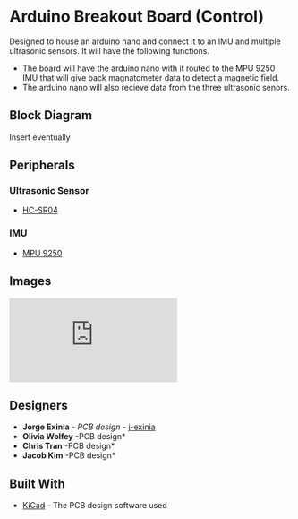 # Arduino Breakout Board (Control)

Designed to house an arduino nano and connect it to an IMU and multiple ultrasonic sensors. It will have the following functions.

* The board will have the arduino nano with it routed to the MPU 9250 IMU that will give back magnatometer data to detect a magnetic field. 
* The arduino nano will also recieve data from the three ultrasonic senors. 

## Block Diagram

Insert eventually

## Peripherals

### Ultrasonic Sensor 

* [HC-SR04](https://drive.google.com/drive/u/0/folders/1xsJGETTpcq1XzuCTXawy3HPFXWkEYlSV)

### IMU

* [MPU 9250](https://drive.google.com/drive/u/0/folders/1xsJGETTpcq1XzuCTXawy3HPFXWkEYlSV)

## Images

![Schematic](https://github.com/SoonerRobotics/MercuryEE2019-2020/blob/master/SensorBoard/PDFs/SensorBoardSchPDF.pdf)

## Designers

* **Jorge Exinia** - *PCB design* - [j-exinia](https://github.com/j-exinia)
* **Olivia Wolfey** -PCB design*
* **Chris Tran** -PCB design*
* **Jacob Kim** -PCB design*
## Built With

* [KiCad](https://kicad-pcb.org/) - The PCB design software used
